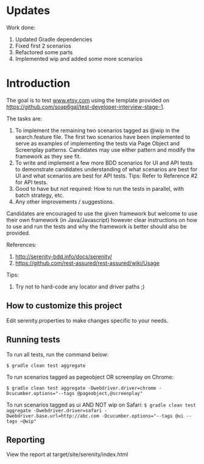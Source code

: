 # Updates

Work done:

1. Updated Gradle dependencies
2. Fixed first 2 scenarios
3. Refactored some parts
4. Implemented wip and added some more scenarios

# Introduction
The goal is to test www.etsy.com using the template provided on https://github.com/soap6gal/test-developer-interview-stage-1. 
 
The tasks are:
 
1. To implement the remaining two scenarios tagged as @wip in the search.feature file. The first two scenarios have been implemented to serve as examples of implementing the tests via Page Object and Screenplay patterns. Candidates may use either pattern and modify the framework as they see fit.
2. To write and implement a few more BDD scenarios for UI and API tests to demonstrate candidates understanding of what scenarios are best for UI and what scenarios are best for API tests. Tips: Refer to Reference #2 for API tests.
3. Good to have but not required: How to run the tests in parallel, with batch strategy, etc.
4. Any other improvements / suggestions. 
 
Candidates are encouraged to use the given framework but welcome to use their own framework (in Java/Javascript) however clear instructions on how to use and run the tests and why the framework is better should also be provided.

References:
1. http://serenity-bdd.info/docs/serenity/
2. https://github.com/rest-assured/rest-assured/wiki/Usage

Tips: 
1. Try not to hard-code any locator and driver paths ;)

## How to customize this project
 
Edit serenity.properties to make changes specific to your needs.

## Running tests

To run all tests, run the command below:

`$ gradle clean test aggregate`

To run scenarios tagged as pageobject OR screenplay on Chrome: 

`$ gradle clean test aggregate -Dwebdriver.driver=chrome -Dcucumber.options="--tags @pageobject,@screenplay"` 

To run scenarios tagged as ui AND NOT wip on Safari: 
`$ gradle clean test aggregate -Dwebdriver.driver=safari -Dwebdriver.base.url=http://abc.com -Dcucumber.options="--tags @ui --tags ~@wip"`

## Reporting

View the report at target/site/serenity/index.html


